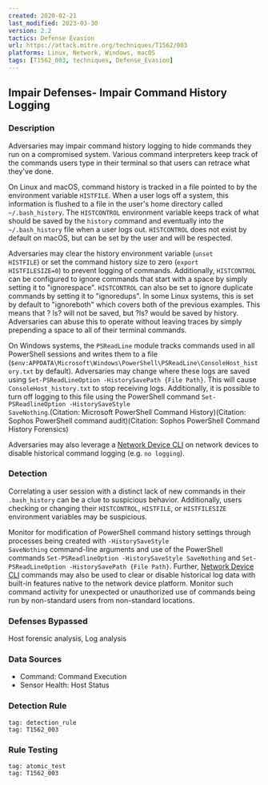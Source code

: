 ```yaml
---
created: 2020-02-21
last_modified: 2023-03-30
version: 2.2
tactics: Defense Evasion
url: https://attack.mitre.org/techniques/T1562/003
platforms: Linux, Network, Windows, macOS
tags: [T1562_003, techniques, Defense_Evasion]
---
```


## Impair Defenses- Impair Command History Logging

### Description

Adversaries may impair command history logging to hide commands they run on a compromised system. Various command interpreters keep track of the commands users type in their terminal so that users can retrace what they've done. 

On Linux and macOS, command history is tracked in a file pointed to by the environment variable <code>HISTFILE</code>. When a user logs off a system, this information is flushed to a file in the user's home directory called <code>~/.bash_history</code>. The <code>HISTCONTROL</code> environment variable keeps track of what should be saved by the <code>history</code> command and eventually into the <code>~/.bash_history</code> file when a user logs out. <code>HISTCONTROL</code> does not exist by default on macOS, but can be set by the user and will be respected.

Adversaries may clear the history environment variable (<code>unset HISTFILE</code>) or set the command history size to zero (<code>export HISTFILESIZE=0</code>) to prevent logging of commands. Additionally, <code>HISTCONTROL</code> can be configured to ignore commands that start with a space by simply setting it to "ignorespace". <code>HISTCONTROL</code> can also be set to ignore duplicate commands by setting it to "ignoredups". In some Linux systems, this is set by default to "ignoreboth" which covers both of the previous examples. This means that ? ls? will not be saved, but ?ls? would be saved by history. Adversaries can abuse this to operate without leaving traces by simply prepending a space to all of their terminal commands. 

On Windows systems, the <code>PSReadLine</code> module tracks commands used in all PowerShell sessions and writes them to a file (<code>$env:APPDATA\Microsoft\Windows\PowerShell\PSReadLine\ConsoleHost_history.txt</code> by default). Adversaries may change where these logs are saved using <code>Set-PSReadLineOption -HistorySavePath {File Path}</code>. This will cause <code>ConsoleHost_history.txt</code> to stop receiving logs. Additionally, it is possible to turn off logging to this file using the PowerShell command <code>Set-PSReadlineOption -HistorySaveStyle SaveNothing</code>.(Citation: Microsoft PowerShell Command History)(Citation: Sophos PowerShell command audit)(Citation: Sophos PowerShell Command History Forensics)

Adversaries may also leverage a [Network Device CLI](https://attack.mitre.org/techniques/T1059/008) on network devices to disable historical command logging (e.g. <code>no logging</code>).

### Detection

Correlating a user session with a distinct lack of new commands in their <code>.bash_history</code> can be a clue to suspicious behavior. Additionally, users checking or changing their <code>HISTCONTROL</code>, <code>HISTFILE</code>, or <code>HISTFILESIZE</code> environment variables may be suspicious.

Monitor for modification of PowerShell command history settings through processes being created with <code>-HistorySaveStyle SaveNothing</code> command-line arguments and use of the PowerShell commands <code>Set-PSReadlineOption -HistorySaveStyle SaveNothing</code> and <code>Set-PSReadLineOption -HistorySavePath {File Path}</code>. Further, [Network Device CLI](https://attack.mitre.org/techniques/T1059/008) commands may also be used to clear or disable historical log data with built-in features native to the network device platform.  Monitor such command activity for unexpected or unauthorized use of commands being run by non-standard users from non-standard locations.

### Defenses Bypassed

Host forensic analysis, Log analysis

### Data Sources

  - Command: Command Execution
  -  Sensor Health: Host Status
### Detection Rule

```query
tag: detection_rule
tag: T1562_003
```

### Rule Testing

```query
tag: atomic_test
tag: T1562_003
```
